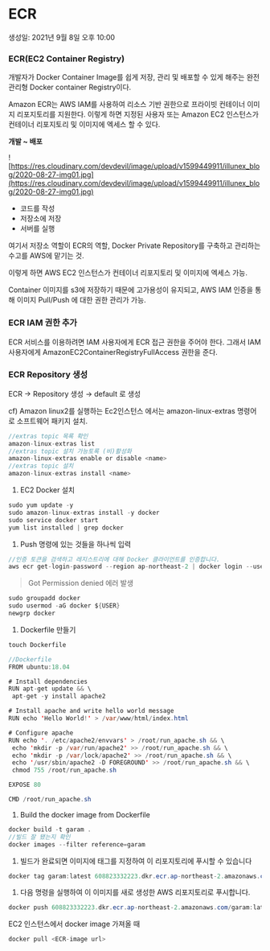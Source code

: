 # ECR

생성일: 2021년 9월 8일 오후 10:00

### ECR(EC2 Container Registry)

개발자가 Docker Container Image를 쉽게 저장, 관리 및 배포할 수 있게 해주는 완전관리형 Docker container Registry이다.

Amazon ECR는 AWS IAM를 사용하여 리소스 기반 권한으로 프라이빗 컨테이너 이미지 리포지토리를 지원한다. 이렇게 하면 지정된 사용자 또는 Amazon EC2 인스턴스가 컨테이너 리포지토리 및 이미지에 엑세스 할 수 있다.

**개발 ~ 배포**

![https://res.cloudinary.com/devdevil/image/upload/v1599449911/illunex_blog/2020-08-27-img01.jpg](https://res.cloudinary.com/devdevil/image/upload/v1599449911/illunex_blog/2020-08-27-img01.jpg)

- 코드를 작성
- 저장소에 저장
- 서버를 실행

여기서 저장소 역할이 ECR의 역할, Docker Private Repository를 구축하고 관리하는 수고를 AWS에 맡기는 것.

이렇게 하면 AWS EC2 인스턴스가 컨테이너 리포지토리 및 이미지에 엑세스 가능.

Container 이미지를 s3에 저장하기 때문에 고가용성이 유지되고, AWS IAM 인증을 통해 이미지 Pull/Push 에 대한 권한 관리가 가능.

### ECR IAM 권한 추가

ECR 서비스를 이용하려면 IAM 사용자에게 ECR 접근 권한을 주어야 한다. 그래서 IAM사용자에게 AmazonEC2ContainerRegistryFullAccess 권한을 준다.

### ECR Repository 생성

ECR → Repository 생성 → default 로 생성

cf) Amazon linux2를 실행하는 Ec2인스턴스 에서는 amazon-linux-extras 명령어로 소프트웨어 패키지 설치.

```java
//extras topic 목록 확인
amazon-linux-extras list
//extras topic 설치 가능토록 (비)활성화
amazon-linux-extras enable or disable <name>
//extras topic 설치
amazon-linux-extras install <name>
```

1. EC2 Docker 설치

```java
sudo yum update -y
sudo amazon-linux-extras install -y docker
sudo service docker start
yum list installed | grep docker
```

1. Push 명령에 있는 것들을 하나씩 입력

```java
//인증 토큰을 검색하고 레지스트리에 대해 Docker 클라이언트를 인증합니다.
aws ecr get-login-password --region ap-northeast-2 | docker login --username AWS --password-stdin 608823332223.dkr.ecr.ap-northeast-2.amazonaws.com
```

> Got Permission denied 에러 발생

```java
sudo groupadd docker
sudo usermod -aG docker ${USER}
newgrp docker
```

1. Dockerfile 만들기

```java
touch Dockerfile

//Dockerfile
FROM ubuntu:18.04

# Install dependencies
RUN apt-get update && \
 apt-get -y install apache2

# Install apache and write hello world message
RUN echo 'Hello World!' > /var/www/html/index.html

# Configure apache
RUN echo '. /etc/apache2/envvars' > /root/run_apache.sh && \
 echo 'mkdir -p /var/run/apache2' >> /root/run_apache.sh && \
 echo 'mkdir -p /var/lock/apache2' >> /root/run_apache.sh && \ 
 echo '/usr/sbin/apache2 -D FOREGROUND' >> /root/run_apache.sh && \ 
 chmod 755 /root/run_apache.sh

EXPOSE 80

CMD /root/run_apache.sh
```

1. Build the docker image from Dockerfile

```java
docker build -t garam .
//빌드 잘 됐는지 확인
docker images --filter reference=garam
```

1. 빌드가 완료되면 이미지에 태그를 지정하여 이 리포지토리에 푸시할 수 있습니다

```java
docker tag garam:latest 608823332223.dkr.ecr.ap-northeast-2.amazonaws.com/garam:latest
```

1. 다음 명령을 실행하여 이 이미지를 새로 생성한 AWS 리포지토리로 푸시합니다.

```java
docker push 608823332223.dkr.ecr.ap-northeast-2.amazonaws.com/garam:latest
```

EC2 인스턴스에서 docker image 가져올 때

```java
docker pull <ECR-image url>
```